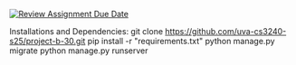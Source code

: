 [![Review Assignment Due Date](https://classroom.github.com/assets/deadline-readme-button-22041afd0340ce965d47ae6ef1cefeee28c7c493a6346c4f15d667ab976d596c.svg)](https://classroom.github.com/a/hLqvXyMi)

Installations and Dependencies: 
git clone https://github.com/uva-cs3240-s25/project-b-30.git
pip install -r "requirements.txt"
python manage.py migrate
python manage.py runserver
